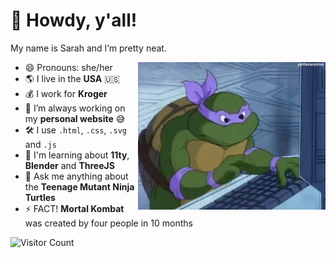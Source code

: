 # 🤠 Howdy, y'all!

My name is Sarah and I’m pretty neat.

<img src='https://github.com/zarahzachz/zarahzachz/blob/master/donnie.gif' alt='Donatello from Teenage Mutant Ninja Turtles types wildly on 90s desktop computer' width='300px' align='right'/>

- 😄 Pronouns: she/her
- 🌎 I live in the **USA** 🇺🇸
- 💰 I work for **Kroger**
- 🔭 I’m always working on my **personal website** 😅
- 🛠 I use `.html`, `.css`, `.svg` and `.js`
- 🌱 I'm learning about **11ty**, **Blender** and **ThreeJS**
- 💬 Ask me anything about the **Teenage Mutant Ninja Turtles**
- ⚡️ FACT! **Mortal Kombat** was created by four people in 10 months

![Visitor Count](https://profile-counter.glitch.me/zarahzachz/count.svg)
